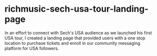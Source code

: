 # richmusic-sech-usa-tour-landing-page
In an effort to connect with Sech's USA audience as we launched his first USA tour, I created a landing page that provided users with a one stop location to purchase tickets and enroll in our community messaging platform for USA followers. 
